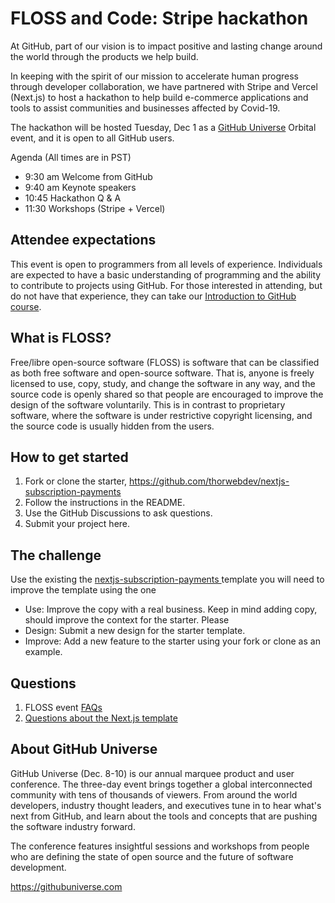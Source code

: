 # FLOSS and Code: Stripe hackathon
At GitHub, part of our vision is to impact positive and lasting change around the world through the products we help build.

In keeping with the spirit of our mission to accelerate human progress through developer collaboration, we have partnered with Stripe and Vercel (Next.js) to host a hackathon to help build e-commerce applications and tools to assist communities and businesses affected by Covid-19.

The hackathon will be hosted Tuesday, Dec 1 as a [GitHub Universe](https://githubuniverse.com) Orbital event, and it is open to all GitHub users.

Agenda (All times are in PST)
- 9:30 am Welcome from GitHub
- 9:40 am Keynote speakers
- 10:45 Hackathon Q & A
- 11:30 Workshops (Stripe + Vercel)

## Attendee expectations
This event is open to programmers from all levels of experience. Individuals are expected to have a basic understanding of programming and the ability to contribute to projects using GitHub. For those interested in attending, but do not have that experience, they can take our [Introduction to GitHub course](https://lab.github.com/githubtraining/introduction-to-github).

## What is FLOSS?
Free/libre open-source software (FLOSS) is software that can be classified as both free software and open-source software. That is, anyone is freely licensed to use, copy, study, and change the software in any way, and the source code is openly shared so that people are encouraged to improve the design of the software voluntarily. This is in contrast to proprietary software, where the software is under restrictive copyright licensing, and the source code is usually hidden from the users.

## How to get started
1. Fork or clone the starter, https://github.com/thorwebdev/nextjs-subscription-payments
2. Follow the instructions in the README.
3. Use the GitHub Discussions to ask questions.
4. Submit your project here. 

## The challenge
Use the existing the [nextjs-subscription-payments
](https://github.com/thorwebdev/nextjs-subscription-payments) template you will need to improve the template using the one 

- Use: Improve the copy with a real business. Keep in mind adding copy, should improve the context for the starter. Please 
- Design: Submit a new design for the starter template.
- Improve: Add a new feature to the starter using your fork or clone as an example.

## Questions
1. FLOSS event [FAQs](https://github.com/floss-and-code/stripe-hackathon/blob/add-faqs/FAQs.md)
2. [Questions about the Next.js template](https://github.com/thorwebdev/nextjs-subscription-payments)

## About GitHub Universe

GitHub Universe (Dec. 8-10) is our annual marquee product and user conference. The three-day event brings together a global interconnected community with tens of thousands of viewers. From around the world developers, industry thought leaders, and executives tune in to hear what's next from GitHub, and learn about the tools and concepts that are pushing the software industry forward.

The conference features insightful sessions and workshops from people who are defining the state of open source and the future of software development.

https://githubuniverse.com
